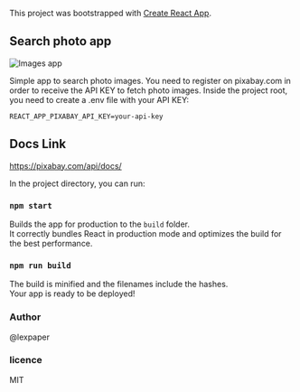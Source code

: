 This project was bootstrapped with [Create React App](https://github.com/facebook/create-react-app).

## Search photo app

![Images app](public/img/images.gif)

Simple app to search photo images.
You need to register on pixabay.com in order to receive the API KEY to fetch photo images.
Inside the project root, you need to create a .env file with your API KEY:

```
REACT_APP_PIXABAY_API_KEY=your-api-key
```

## Docs Link

https://pixabay.com/api/docs/

In the project directory, you can run:

### `npm start`

Builds the app for production to the `build` folder.<br />
It correctly bundles React in production mode and optimizes the build for the best performance.

### `npm run build`

The build is minified and the filenames include the hashes.<br />
Your app is ready to be deployed!

### Author
@lexpaper
### licence
MIT